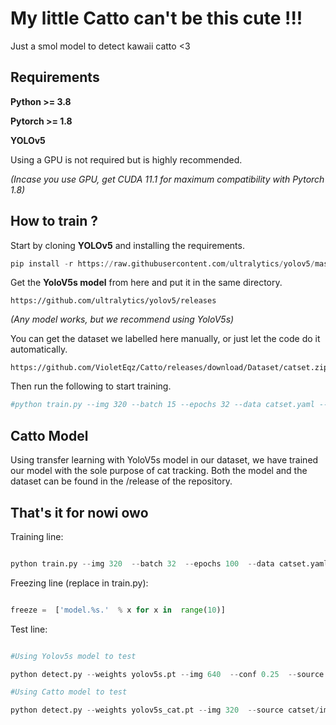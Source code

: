 
  

# My little Catto can't be this cute !!!

  

Just a smol model to detect kawaii catto <3

  

## Requirements

  

**Python >= 3.8**

  

**Pytorch >= 1.8**

  

**YOLOv5**

  

Using a GPU is not required but is highly recommended.

  

*(Incase you use GPU, get CUDA 11.1 for maximum compatibility with Pytorch 1.8)*

## How to train ?

  

Start by cloning **YOLOv5** and installing the requirements.

```py
pip install -r https://raw.githubusercontent.com/ultralytics/yolov5/master/requirements.txt
```

  

Get the **YoloV5s model** from here and put it in the same directory.

```
https://github.com/ultralytics/yolov5/releases
```

*(Any model works, but we recommend using YoloV5s)*

  

You can get the dataset we labelled here manually, or just let the code do it automatically.

```
https://github.com/VioletEqz/Catto/releases/download/Dataset/catset.zip
```

  

Then run the following to start training.

```py
#python train.py --img 320 --batch 15 --epochs 32 --data catset.yaml --worker 0 --weights yolov5s.pt
```

## Catto Model
Using transfer learning with YoloV5s model in our dataset, we have trained our model with the sole purpose of cat tracking. Both the model and the dataset can be found in the /release of the repository.
## That's it for nowi owo

Training line:

```py

python train.py --img 320  --batch 32  --epochs 100  --data catset.yaml --worker 0  --weights yolov5s.pt

```

Freezing line (replace in train.py):

```py

freeze =  ['model.%s.'  % x for x in  range(10)]

```

Test line:

```py

#Using Yolov5s model to test

python detect.py --weights yolov5s.pt --img 640  --conf 0.25  --source catset/images

#Using Catto model to test

python detect.py --weights yolov5s_cat.pt --img 320  --source catset/images

```
